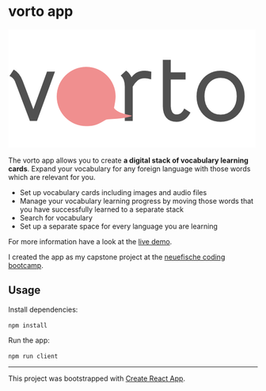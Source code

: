 # vorto app

<img src="public/images/vorto_logo.png"  alt="vorto app">

The vorto app allows you to create **a digital stack of vocabulary learning cards**. Expand your vocabulary for any foreign language with those words which are relevant for you.

- Set up vocabulary cards including images and audio files
- Manage your vocabulary learning progress by moving those words that you have successfully learned to a separate stack
- Search for vocabulary
- Set up a separate space for every language you are learning

For more information have a look at the [live demo](https://neuefische-vorto.web.app/).

I created the app as my capstone project at the [neuefische coding bootcamp](https://www.neuefische.de/).

## Usage

Install dependencies:

`npm install`

Run the app:

`npm run client`

---

This project was bootstrapped with [Create React App](https://github.com/facebook/create-react-app).
